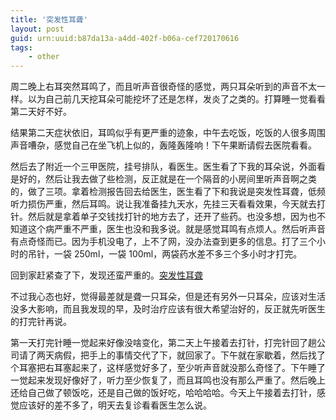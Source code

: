 ```yaml
---
title: '突发性耳聋'
layout: post
guid: urn:uuid:b87da13a-a4dd-402f-b06a-cef720170616
tags:
    - other
---
```


周二晚上右耳突然耳鸣了，而且听声音很奇怪的感觉，两只耳朵听到的声音不太一样。以为自己前几天挖耳朵可能挖坏了还是怎样，发炎了之类的。打算睡一觉看看第二天好不好。

结果第二天症状依旧，耳鸣似乎有更严重的迹象，中午去吃饭，吃饭的人很多周围声音嘈杂，感觉自己在坐飞机上似的，轰隆轰隆响！下午果断请假去医院看看。

然后去了附近一个三甲医院，挂号排队，看医生。医生看了下我的耳朵说，外面看是好的，然后让我去做了些检测，反正就是在一个隔音的小房间里听声音啊之类的，做了三项。拿着检测报告回去给医生，医生看了下和我说是突发性耳聋，低频听力损伤严重，然后耳鸣。说让我准备挂九天水，先挂三天看看效果，今天就去打针。然后就是拿着单子交钱找打针的地方去了，还开了些药。也没多想，因为也不知道这个病严重不严重，医生也没和我多说。就是感觉耳鸣有点烦人。然后听声音有点奇怪而已。因为手机没电了，上不了网，没办法查到更多的信息。打了三个小时的吊针，一袋 250ml，一袋 100ml，两袋药水差不多三个多小时才打完。

回到家赶紧查了下，发现还蛮严重的。[突发性耳聋](http://dxy.com/column/7675)

不过我心态也好，觉得最差就是聋一只耳朵，但是还有另外一只耳朵，应该对生活没多大影响，而且我发现的早，及时治疗应该有很大希望治好的，反正就先听医生的打完针再说。

第一天打完针睡一觉起来好像没啥变化，第二天上午接着去打针，打完针回了趟公司请了两天病假，把手上的事情交代了下，就回家了。下午就在家歇着，然后找了个耳塞把右耳塞起来了，这样感觉好多了，至少听声音就没那么奇怪了。下午睡了一觉起来发现好像好了，听力至少恢复了，而且耳鸣也没有那么严重了。然后晚上还给自己做了顿饭吃，还是自己做的饭好吃，哈哈哈哈。今天上午接着去打针，感觉应该好的差不多了，明天去复诊看看医生怎么说。
